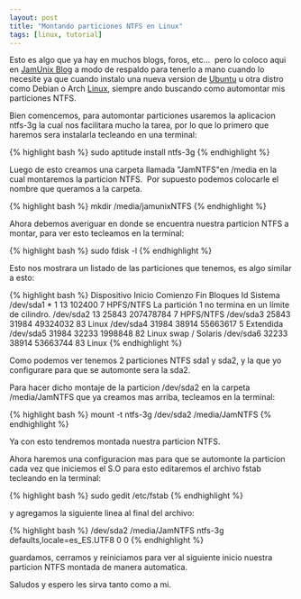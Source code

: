 ```yaml
---
layout: post
title: "Montando particiones NTFS en Linux"
tags: [linux, tutorial]
---
```


Esto es algo que ya hay en muchos blogs, foros, etc...  pero lo coloco aqui en <a href="http://blog.jam.net.ve/" target="_blank">JamUnix Blog</a> a modo de respaldo para tenerlo a mano cuando lo necesite ya que cuando instalo una nueva version de <a href="http://blog.jam.net.ve/category/ubuntu/" target="_blank">Ubuntu</a> u otra distro como Debian o Arch <a href="http://blog.jam.net.ve/category/linux/">Linux</a>, siempre ando buscando como automontar mis particiones NTFS.

<!-- more -->

Bien comencemos, para automontar particiones usaremos la aplicacion ntfs-3g la cual nos facilitara mucho la tarea, por lo que lo primero que haremos sera instalarla tecleando en una terminal:

{% highlight bash %}
sudo aptitude install ntfs-3g
{% endhighlight %}

Luego de esto creamos una carpeta llamada "JamNTFS"en /media en la cual montaremos la particion NTFS.  Por supuesto podemos colocarle el nombre que queramos a la carpeta.

{% highlight bash %}
mkdir /media/jamunixNTFS
{% endhighlight %}

Ahora debemos averiguar en donde se encuentra nuestra particion NTFS a montar, para ver esto tecleamos en la terminal:

{% highlight bash %}
sudo fdisk -l
{% endhighlight %}

Esto nos mostrara un listado de las particiones que tenemos, es algo similar a esto:

{% highlight bash %}
Dispositivo Inicio    Comienzo      Fin      Bloques  Id  Sistema
/dev/sda1   *           1          13      102400    7  HPFS/NTFS
La partición 1 no termina en un límite de cilindro.
/dev/sda2              13       25843   207478784    7  HPFS/NTFS
/dev/sda3           25843       31984    49324032   83  Linux
/dev/sda4           31984       38914    55663617    5  Extendida
/dev/sda5           31984       32233     1998848   82  Linux swap / Solaris
/dev/sda6           32233       38914    53663744   83  Linux
{% endhighlight %}

Como podemos ver tenemos 2 particiones NTFS sda1 y sda2, y la que yo configurare para que se automonte sera la sda2.

Para hacer dicho montaje de la particion /dev/sda2 en la carpeta /media/JamNTFS que ya creamos mas arriba, tecleamos en la terminal:

{% highlight bash %}
mount -t ntfs-3g /dev/sda2 /media/JamNTFS
{% endhighlight %}

Ya con esto tendremos montada nuestra particion NTFS.

Ahora haremos una configuracion mas para que se automonte la particion cada vez que iniciemos el S.O para esto editaremos el archivo fstab tecleando en la terminal:

{% highlight bash %}
sudo gedit /etc/fstab
{% endhighlight %}

y agregamos la siguiente linea al final del archivo:

{% highlight bash %}
/dev/sda2 /media/JamNTFS ntfs-3g defaults,locale=es_ES.UTF8 0 0
{% endhighlight %}

guardamos, cerramos y reiniciamos para ver al siguiente inicio nuestra particion NTFS montada de manera automatica.

Saludos y espero les sirva tanto como a mi.
